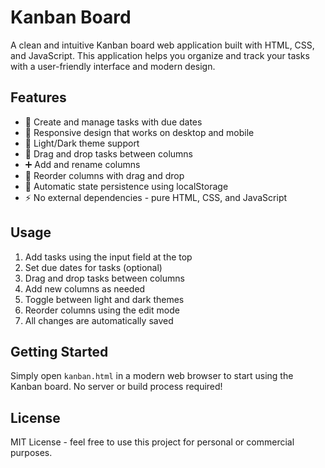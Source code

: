 # Kanban Board

A clean and intuitive Kanban board web application built with HTML, CSS, and JavaScript. This application helps you organize and track your tasks with a user-friendly interface and modern design.

## Features

- 🎯 Create and manage tasks with due dates
- 📱 Responsive design that works on desktop and mobile
- 🎨 Light/Dark theme support
- 🔄 Drag and drop tasks between columns
- ➕ Add and rename columns
- 🔄 Reorder columns with drag and drop
- 💾 Automatic state persistence using localStorage
- ⚡ No external dependencies - pure HTML, CSS, and JavaScript

## Usage

1. Add tasks using the input field at the top
2. Set due dates for tasks (optional)
3. Drag and drop tasks between columns
4. Add new columns as needed
5. Toggle between light and dark themes
6. Reorder columns using the edit mode
7. All changes are automatically saved

## Getting Started

Simply open `kanban.html` in a modern web browser to start using the Kanban board. No server or build process required!

## License

MIT License - feel free to use this project for personal or commercial purposes.